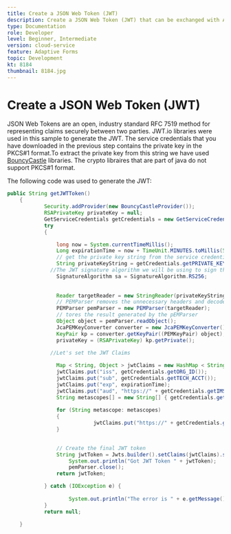 ```yaml
---
title: Create a JSON Web Token (JWT)
description: Create a JSON Web Token (JWT) that can be exchanged with Adobe IMS APIs for an AEM access token.
type: Documentation
role: Developer
level: Beginner, Intermediate
version: cloud-service
feature: Adaptive Forms
topic: Development
kt: 8184
thumbnail: 8184.jpg
---
```

# Create a JSON Web Token (JWT)


JSON Web Tokens are an open, industry standard RFC 7519 method for representing claims securely between two parties. JWT.io libraries were used in this sample to generate the JWT.
The service credentials that you have downloaded in the previous step contains the private key in the PKCS#1 format.To extract the private key from this string we have used [BouncyCastle](https://www.bouncycastle.org/) libraries. The crypto libraires that are part of java do not support PKCS#1 format.

The following code was used to generate the JWT:

```java
public String getJWTToken()
	{
	        Security.addProvider(new BouncyCastleProvider());
	        RSAPrivateKey privateKey = null;
	        GetServiceCredentials getCredentials = new GetServiceCredentials();
	        try 
	        {

	            long now = System.currentTimeMillis();
	            Long expirationTime = now + TimeUnit.MINUTES.toMillis(5);
                // get the private key string from the service credentials
	            String privateKeyString = getCredentials.getPRIVATE_KEY();
	          //The JWT signature algorithm we will be using to sign the token
	            SignatureAlgorithm sa = SignatureAlgorithm.RS256;
	            
	            
	            Reader targetReader = new StringReader(privateKeyString);
	            // PEMParser removes the unnecessary headers and decodes the underlying Base64 PEM data into a binary format.
	            PEMParser pemParser = new PEMParser(targetReader);
	            // tores the result generated by the pEMParser
	            Object object = pemParser.readObject();
	            JcaPEMKeyConverter converter = new JcaPEMKeyConverter().setProvider("BC");
	            KeyPair kp = converter.getKeyPair((PEMKeyPair) object);
	            privateKey = (RSAPrivateKey) kp.getPrivate();
	            
	          //Let's set the JWT Claims

	            Map < String, Object > jwtClaims = new HashMap < String, Object > ();
	            jwtClaims.put("iss", getCredentials.getORG_ID());
	            jwtClaims.put("sub", getCredentials.getTECH_ACCT());
	            jwtClaims.put("exp", expirationTime);
	            jwtClaims.put("aud", "https://" + getCredentials.getIMS_ENDPOINT() + "/c/" + getCredentials.getCLIENT_ID());
	            String metascopes[] = new String[] { getCredentials.getMETASCOPE_ID() };
	                
	            for (String metascope: metascopes)
	            {
	                        jwtClaims.put("https://" + getCredentials.getIMS_ENDPOINT() + "/s/" + metascope, java.lang.Boolean.TRUE);
	            }

	            
	            // Create the final JWT token
	            String jwtToken = Jwts.builder().setClaims(jwtClaims).signWith(sa, privateKey).compact();
	                System.out.println("Got JWT Token " + jwtToken);
	                pemParser.close();
	            return jwtToken;

	        } catch (IOException e) {
	            
	                System.out.println("The error is " + e.getMessage());
	        }
	        return null;

	}


```

